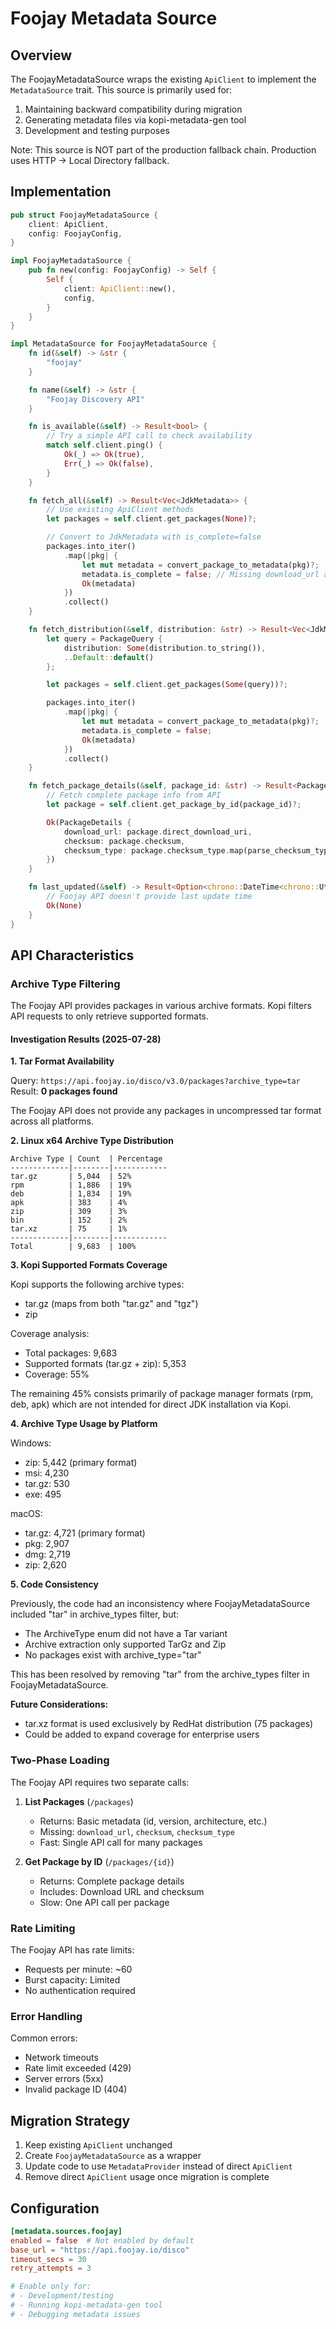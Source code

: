 # Foojay Metadata Source

## Overview

The FoojayMetadataSource wraps the existing `ApiClient` to implement the `MetadataSource` trait. This source is primarily used for:

1. Maintaining backward compatibility during migration
2. Generating metadata files via kopi-metadata-gen tool
3. Development and testing purposes

Note: This source is NOT part of the production fallback chain. Production uses HTTP → Local Directory fallback.

## Implementation

```rust
pub struct FoojayMetadataSource {
    client: ApiClient,
    config: FoojayConfig,
}

impl FoojayMetadataSource {
    pub fn new(config: FoojayConfig) -> Self {
        Self {
            client: ApiClient::new(),
            config,
        }
    }
}

impl MetadataSource for FoojayMetadataSource {
    fn id(&self) -> &str {
        "foojay"
    }

    fn name(&self) -> &str {
        "Foojay Discovery API"
    }

    fn is_available(&self) -> Result<bool> {
        // Try a simple API call to check availability
        match self.client.ping() {
            Ok(_) => Ok(true),
            Err(_) => Ok(false),
        }
    }

    fn fetch_all(&self) -> Result<Vec<JdkMetadata>> {
        // Use existing ApiClient methods
        let packages = self.client.get_packages(None)?;

        // Convert to JdkMetadata with is_complete=false
        packages.into_iter()
            .map(|pkg| {
                let mut metadata = convert_package_to_metadata(pkg)?;
                metadata.is_complete = false; // Missing download_url and checksum
                Ok(metadata)
            })
            .collect()
    }

    fn fetch_distribution(&self, distribution: &str) -> Result<Vec<JdkMetadata>> {
        let query = PackageQuery {
            distribution: Some(distribution.to_string()),
            ..Default::default()
        };

        let packages = self.client.get_packages(Some(query))?;

        packages.into_iter()
            .map(|pkg| {
                let mut metadata = convert_package_to_metadata(pkg)?;
                metadata.is_complete = false;
                Ok(metadata)
            })
            .collect()
    }

    fn fetch_package_details(&self, package_id: &str) -> Result<PackageDetails> {
        // Fetch complete package info from API
        let package = self.client.get_package_by_id(package_id)?;

        Ok(PackageDetails {
            download_url: package.direct_download_uri,
            checksum: package.checksum,
            checksum_type: package.checksum_type.map(parse_checksum_type),
        })
    }

    fn last_updated(&self) -> Result<Option<chrono::DateTime<chrono::Utc>>> {
        // Foojay API doesn't provide last update time
        Ok(None)
    }
}
```

## API Characteristics

### Archive Type Filtering

The Foojay API provides packages in various archive formats. Kopi filters API requests to only retrieve supported formats.

#### Investigation Results (2025-07-28)

**1. Tar Format Availability**

Query: `https://api.foojay.io/disco/v3.0/packages?archive_type=tar`  
Result: **0 packages found**

The Foojay API does not provide any packages in uncompressed tar format across all platforms.

**2. Linux x64 Archive Type Distribution**

```
Archive Type | Count  | Percentage
-------------|--------|------------
tar.gz       | 5,044  | 52%
rpm          | 1,886  | 19%
deb          | 1,834  | 19%
apk          | 383    | 4%
zip          | 309    | 3%
bin          | 152    | 2%
tar.xz       | 75     | 1%
-------------|--------|------------
Total        | 9,683  | 100%
```

**3. Kopi Supported Formats Coverage**

Kopi supports the following archive types:

- tar.gz (maps from both "tar.gz" and "tgz")
- zip

Coverage analysis:

- Total packages: 9,683
- Supported formats (tar.gz + zip): 5,353
- Coverage: 55%

The remaining 45% consists primarily of package manager formats (rpm, deb, apk) which are not intended for direct JDK installation via Kopi.

**4. Archive Type Usage by Platform**

Windows:

- zip: 5,442 (primary format)
- msi: 4,230
- tar.gz: 530
- exe: 495

macOS:

- tar.gz: 4,721 (primary format)
- pkg: 2,907
- dmg: 2,719
- zip: 2,620

**5. Code Consistency**

Previously, the code had an inconsistency where FoojayMetadataSource included "tar" in archive_types filter, but:

- The ArchiveType enum did not have a Tar variant
- Archive extraction only supported TarGz and Zip
- No packages exist with archive_type="tar"

This has been resolved by removing "tar" from the archive_types filter in FoojayMetadataSource.

**Future Considerations:**

- tar.xz format is used exclusively by RedHat distribution (75 packages)
- Could be added to expand coverage for enterprise users

### Two-Phase Loading

The Foojay API requires two separate calls:

1. **List Packages** (`/packages`)
   - Returns: Basic metadata (id, version, architecture, etc.)
   - Missing: `download_url`, `checksum`, `checksum_type`
   - Fast: Single API call for many packages

2. **Get Package by ID** (`/packages/{id}`)
   - Returns: Complete package details
   - Includes: Download URL and checksum
   - Slow: One API call per package

### Rate Limiting

The Foojay API has rate limits:

- Requests per minute: ~60
- Burst capacity: Limited
- No authentication required

### Error Handling

Common errors:

- Network timeouts
- Rate limit exceeded (429)
- Server errors (5xx)
- Invalid package ID (404)

## Migration Strategy

1. Keep existing `ApiClient` unchanged
2. Create `FoojayMetadataSource` as a wrapper
3. Update code to use `MetadataProvider` instead of direct `ApiClient`
4. Remove direct `ApiClient` usage once migration is complete

## Configuration

```toml
[metadata.sources.foojay]
enabled = false  # Not enabled by default
base_url = "https://api.foojay.io/disco"
timeout_secs = 30
retry_attempts = 3

# Enable only for:
# - Development/testing
# - Running kopi-metadata-gen tool
# - Debugging metadata issues
```
